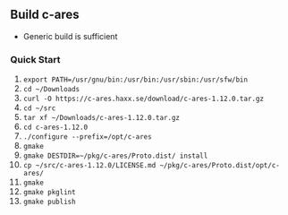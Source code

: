 ## Build c-ares

- Generic build is sufficient

### Quick Start
1. `export PATH=/usr/gnu/bin:/usr/bin:/usr/sbin:/usr/sfw/bin`
2. `cd ~/Downloads`
3. `curl -O https://c-ares.haxx.se/download/c-ares-1.12.0.tar.gz`
4. `cd ~/src`
5. `tar xf ~/Downloads/c-ares-1.12.0.tar.gz`
6. `cd c-ares-1.12.0`
7. `./configure --prefix=/opt/c-ares`
8. `gmake`
9. `gmake DESTDIR=~/pkg/c-ares/Proto.dist/ install`
10. `cp ~/src/c-ares-1.12.0/LICENSE.md ~/pkg/c-ares/Proto.dist/opt/c-ares/`
11. `gmake`
12. `gmake pkglint`
13. `gmake publish`
